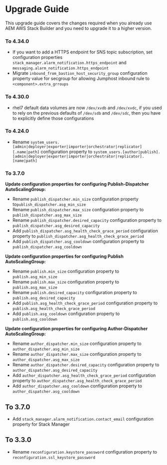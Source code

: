 # Upgrade Guide

This upgrade guide covers the changes required when you already use AEM AWS Stack Builder and you need to upgrade it to a higher version.

### To 4.34.0

- If you want to add a HTTPS endpoint for SNS topic subscription, set configuration properties `stack_manager.alarm_notification.https_endpoint` and `messaging.alarm_notification.https_endpoint`
- Migrate `inbound_from_bastion_host_security_group` configuration property value for secgroup for allowing Jumphost inbound rule to `<component>.extra_grroups`

### To 4.30.0

- rhel7 default data volumes are now `/dev/xvdb` and `/dev/xvdc`, if you used to rely on the previous defaults of `/dev/sdb` and `/dev/sdc`, then you have to explicitly define those configurations

### To 4.24.0
- Rename `system_users.[admin|deployer|exporter|importer|orchestrator|replicator][.name|path]` configuration property to `system_users.[author|publish].[admin|deployer|exporter|importer|orchestrator|replicator].[name|path]`

### To 3.7.0

**Update configuration properties for configuring Publish-Dispatcher AutoScalingGroup:**

- Rename `publish_dispatcher.min_size` configuration property to`publish_dispatcher.asg_min_size`
- Rename `publish_dispatcher.max_size` configuration property to `publish_dispatcher.asg_max_size`
- Rename `publish_dispatcher.desired_capacity` configuration property to `publish_dispatcher.asg_desired_capacity`
- Add `publish_dispatcher.asg_health_check_grace_period` configuration property to `publish_dispatcher.asg_health_check_grace_period`
- Add `publish_dispatcher.asg_cooldown` configuration property to `publish_dispatcher.asg_cooldown`

**Update configuration properties for configuring Publish AutoScalingGroup:**

- Rename `publish.min_size` configuration property to `publish.asg_min_size`
- Rename `publish.max_size` configuration property to `publish.asg_max_size`
- Rename `publish.desired_capacity` configuration property to `publish.asg_desired_capacity`
- Add `publish.asg_health_check_grace_period` configuration property to `publish.asg_health_check_grace_period`
- Add `publish.asg_cooldown` configuration property to `publish.asg_cooldown`

**Update configuration properties for configuring Author-Dispatcher AutoScalingGroup:**

- Rename `author_dispatcher.min_size` configuration property to `author_dispatcher.asg_min_size`
- Rename `author_dispatcher.max_size` configuration property to `author_dispatcher.asg_max_size`
- Rename `author_dispatcher.desired_capacity` configuration property to `author_dispatcher.asg_desired_capacity`
- Add `author_dispatcher.asg_health_check_grace_period` configuration property to `author_dispatcher.asg_health_check_grace_period`
- Add `author_dispatcher.asg_cooldown` configuration property to `author_dispatcher.asg_cooldown`

## To 3.7.0

- Add `stack_manager.alarm_notification.contact_email` configuration property for Stack Manager

## To 3.3.0

- Rename `reconfiguration.keystore_password` configuration property to `reconfiguration.ssl_keystore_password`
